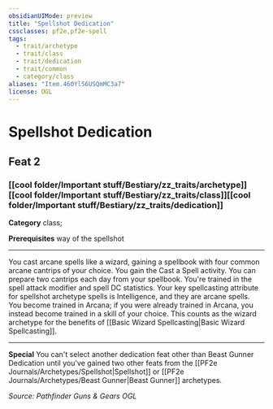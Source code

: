 ```yaml
---
obsidianUIMode: preview
title: "Spellshot Dedication"
cssclasses: pf2e,pf2e-spell
tags:
  - trait/archetype
  - trait/class
  - trait/dedication
  - trait/common
  - category/class
aliases: "Item.460Yl56USQmMC3a7"
license: OGL
---
```

# Spellshot Dedication
## Feat 2
### [[cool folder/Important stuff/Bestiary/zz_traits/archetype]][[cool folder/Important stuff/Bestiary/zz_traits/class]][[cool folder/Important stuff/Bestiary/zz_traits/dedication]]

**Category** class; 



**Prerequisites** way of the spellshot
* * *
You cast arcane spells like a wizard, gaining a spellbook with four common arcane cantrips of your choice. You gain the Cast a Spell activity. You can prepare two cantrips each day from your spellbook. You're trained in the spell attack modifier and spell DC statistics. Your key spellcasting attribute for spellshot archetype spells is Intelligence, and they are arcane spells. You become trained in Arcana; if you were already trained in Arcana, you instead become trained in a skill of your choice. This counts as the wizard archetype for the benefits of [[Basic Wizard Spellcasting|Basic Wizard Spellcasting]].

* * *

**Special** You can't select another dedication feat other than Beast Gunner Dedication until you've gained two other feats from the [[PF2e Journals/Archetypes/Spellshot|Spellshot]] or [[PF2e Journals/Archetypes/Beast Gunner|Beast Gunner]] archetypes.

*Source: Pathfinder Guns & Gears*
*OGL*